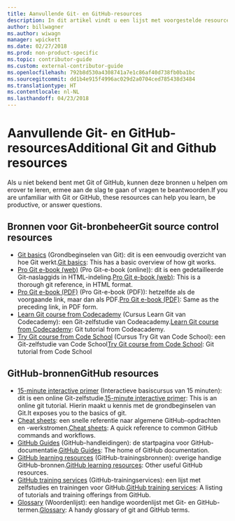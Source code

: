 ```yaml
---
title: Aanvullende Git- en GitHub-resources
description: In dit artikel vindt u een lijst met voorgestelde resources voor Git- en GitHub-learning voor bijdragen aan docs.microsoft.com.
author: billwagner
ms.author: wiwagn
manager: wpickett
ms.date: 02/27/2018
ms.prod: non-product-specific
ms.topic: contributor-guide
ms.custom: external-contributor-guide
ms.openlocfilehash: 792b8d530a4308741a7e1c86af40d738fb0ba1bc
ms.sourcegitcommit: dd1b4e915f4996ac029d2a0704ced785438d3484
ms.translationtype: HT
ms.contentlocale: nl-NL
ms.lasthandoff: 04/23/2018
---
```

# <a name="additional-git-and-github-resources"></a><span data-ttu-id="b2eb6-103">Aanvullende Git- en GitHub-resources</span><span class="sxs-lookup"><span data-stu-id="b2eb6-103">Additional Git and Github resources</span></span>

<span data-ttu-id="b2eb6-104">Als u niet bekend bent met Git of GitHub, kunnen deze bronnen u helpen om erover te leren, ermee aan de slag te gaan of vragen te beantwoorden.</span><span class="sxs-lookup"><span data-stu-id="b2eb6-104">If you are unfamiliar with Git or GitHub, these resources can help you learn, be productive, or answer questions.</span></span>

## <a name="git-source-control-resources"></a><span data-ttu-id="b2eb6-105">Bronnen voor Git-bronbeheer</span><span class="sxs-lookup"><span data-stu-id="b2eb6-105">Git source control resources</span></span>

- <span data-ttu-id="b2eb6-106">[Git basics](https://go.microsoft.com/fwlink/?linkid=853939) (Grondbeginselen van Git): dit is een eenvoudig overzicht van hoe Git werkt.</span><span class="sxs-lookup"><span data-stu-id="b2eb6-106">[Git basics](https://go.microsoft.com/fwlink/?linkid=853939): This has a basic overview of how git works.</span></span>
- <span data-ttu-id="b2eb6-107">[Pro Git e-book (web)](https://go.microsoft.com/fwlink/?linkid=853940) (Pro Git-e-book (online)): dit is een gedetailleerde Git-naslaggids in HTML-indeling.</span><span class="sxs-lookup"><span data-stu-id="b2eb6-107">[Pro Git e-book (web)](https://go.microsoft.com/fwlink/?linkid=853940): This is a thorough git reference, in HTML format.</span></span>
- <span data-ttu-id="b2eb6-108">[Pro Git e-book (PDF)](https://progit2.s3.amazonaws.com/en/2016-03-22-f3531/progit-en.1084.pdf) (Pro Git-e-book (PDF)): hetzelfde als de voorgaande link, maar dan als PDF.</span><span class="sxs-lookup"><span data-stu-id="b2eb6-108">[Pro Git e-book (PDF)](https://progit2.s3.amazonaws.com/en/2016-03-22-f3531/progit-en.1084.pdf): Same as the preceding link, in PDF form.</span></span>
- <span data-ttu-id="b2eb6-109">[Learn Git course from Codecademy](https://www.codecademy.com/learn/learn-git) (Cursus Learn Git van Codecademy): een Git-zelfstudie van Codeacademy.</span><span class="sxs-lookup"><span data-stu-id="b2eb6-109">[Learn Git course from Codecademy](https://www.codecademy.com/learn/learn-git): Git tutorial from Codeacademy.</span></span>
- <span data-ttu-id="b2eb6-110">[Try Git course from Code School](https://www.codeschool.com/courses/try-git) (Cursus Try Git van Code School): een Git-zelfstudie van Code School</span><span class="sxs-lookup"><span data-stu-id="b2eb6-110">[Try Git course from Code School](https://www.codeschool.com/courses/try-git): Git tutorial from Code School</span></span>

## <a name="github-resources"></a><span data-ttu-id="b2eb6-111">GitHub-bronnen</span><span class="sxs-lookup"><span data-stu-id="b2eb6-111">GitHub resources</span></span>

- <span data-ttu-id="b2eb6-112">[15-minute interactive primer](https://try.github.io/) (Interactieve basiscursus van 15 minuten): dit is een online Git-zelfstudie.</span><span class="sxs-lookup"><span data-stu-id="b2eb6-112">[15-minute interactive primer](https://try.github.io/): This is an online git tutorial.</span></span> <span data-ttu-id="b2eb6-113">Hierin maakt u kennis met de grondbeginselen van Git.</span><span class="sxs-lookup"><span data-stu-id="b2eb6-113">It exposes you to the basics of git.</span></span>
- <span data-ttu-id="b2eb6-114">[Cheat sheets](https://go.microsoft.com/fwlink/?linkid=853941): een snelle referentie naar algemene GitHub-opdrachten en -werkstromen.</span><span class="sxs-lookup"><span data-stu-id="b2eb6-114">[Cheat sheets](https://go.microsoft.com/fwlink/?linkid=853941): A quick reference to common GitHub commands and workflows.</span></span>
- <span data-ttu-id="b2eb6-115">[GitHub Guides](https://guides.github.com/) (GitHub-handleidingen): de startpagina voor GitHub-documentatie.</span><span class="sxs-lookup"><span data-stu-id="b2eb6-115">[GitHub Guides](https://guides.github.com/): The home of GitHub documentation.</span></span>
- <span data-ttu-id="b2eb6-116">[GitHub learning resources](https://help.github.com/articles/git-and-github-learning-resources/) (GitHub-trainingsbronnen): overige handige GitHub-bronnen.</span><span class="sxs-lookup"><span data-stu-id="b2eb6-116">[GitHub learning resources](https://help.github.com/articles/git-and-github-learning-resources/): Other useful GitHub resources.</span></span>
- <span data-ttu-id="b2eb6-117">[GitHub training services](https://services.github.com/training/) (GitHub-trainingservices): een lijst met zelfstudies en trainingen voor GitHub.</span><span class="sxs-lookup"><span data-stu-id="b2eb6-117">[GitHub training services](https://services.github.com/training/): A listing of tutorials and training offerings from GitHub.</span></span>
- <span data-ttu-id="b2eb6-118">[Glossary](https://help.github.com/articles/github-glossary) (Woordenlijst): een handige woordenlijst met Git- en GitHub-termen.</span><span class="sxs-lookup"><span data-stu-id="b2eb6-118">[Glossary](https://help.github.com/articles/github-glossary): A handy glossary of git and GitHub terms.</span></span>
